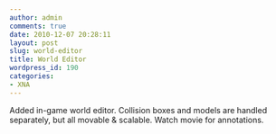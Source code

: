 ```yaml
---
author: admin
comments: true
date: 2010-12-07 20:28:11
layout: post
slug: world-editor
title: World Editor
wordpress_id: 190
categories:
- XNA
---
```


Added in-game world editor. Collision boxes and models are handled separately, but all movable & scalable. Watch movie for annotations.

